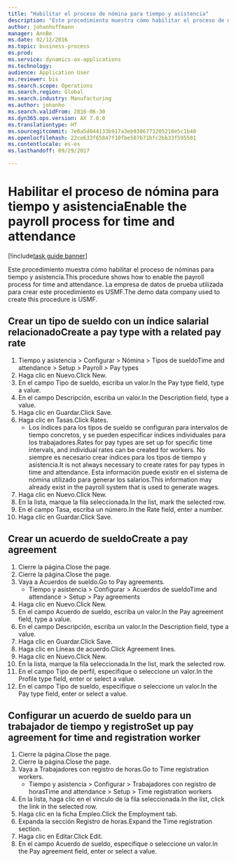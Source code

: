 ```yaml
--- 
title: "Habilitar el proceso de nómina para tiempo y asistencia"
description: "Este procedimiento muestra cómo habilitar el proceso de nóminas para tiempo y asistencia."
author: johanhoffmann
manager: AnnBe
ms.date: 02/12/2016
ms.topic: business-process
ms.prod: 
ms.service: dynamics-ax-applications
ms.technology: 
audience: Application User
ms.reviewer: bis
ms.search.scope: Operations
ms.search.region: Global
ms.search.industry: Manufacturing
ms.author: johanho
ms.search.validFrom: 2016-06-30
ms.dyn365.ops.version: AX 7.0.0
ms.translationtype: HT
ms.sourcegitcommit: 7e0a5d044133b917a3eb9386773205218e5c1b40
ms.openlocfilehash: 22ce633f65847f10fbe507b71bfc2bb33f595501
ms.contentlocale: es-es
ms.lasthandoff: 09/29/2017

---
```

# <a name="enable-the-payroll-process-for-time-and-attendance"></a><span data-ttu-id="516c7-103">Habilitar el proceso de nómina para tiempo y asistencia</span><span class="sxs-lookup"><span data-stu-id="516c7-103">Enable the payroll process for time and attendance</span></span>

[!include[task guide banner](../../includes/task-guide-banner.md)]

<span data-ttu-id="516c7-104">Este procedimiento muestra cómo habilitar el proceso de nóminas para tiempo y asistencia.</span><span class="sxs-lookup"><span data-stu-id="516c7-104">This procedure shows how to enable the payroll process for time and attendance.</span></span> <span data-ttu-id="516c7-105">La empresa de datos de prueba utilizada para crear este procedimiento es USMF.</span><span class="sxs-lookup"><span data-stu-id="516c7-105">The demo data company used to create this procedure is USMF.</span></span>


## <a name="create-a-pay-type-with-a-related-pay-rate"></a><span data-ttu-id="516c7-106">Crear un tipo de sueldo con un índice salarial relacionado</span><span class="sxs-lookup"><span data-stu-id="516c7-106">Create a pay type with a related pay rate</span></span>
1. <span data-ttu-id="516c7-107">Tiempo y asistencia > Configurar > Nómina > Tipos de sueldo</span><span class="sxs-lookup"><span data-stu-id="516c7-107">Time and attendance > Setup > Payroll > Pay types</span></span>
2. <span data-ttu-id="516c7-108">Haga clic en Nuevo.</span><span class="sxs-lookup"><span data-stu-id="516c7-108">Click New.</span></span>
3. <span data-ttu-id="516c7-109">En el campo Tipo de sueldo, escriba un valor.</span><span class="sxs-lookup"><span data-stu-id="516c7-109">In the Pay type field, type a value.</span></span>
4. <span data-ttu-id="516c7-110">En el campo Descripción, escriba un valor.</span><span class="sxs-lookup"><span data-stu-id="516c7-110">In the Description field, type a value.</span></span>
5. <span data-ttu-id="516c7-111">Haga clic en Guardar.</span><span class="sxs-lookup"><span data-stu-id="516c7-111">Click Save.</span></span>
6. <span data-ttu-id="516c7-112">Haga clic en Tasas.</span><span class="sxs-lookup"><span data-stu-id="516c7-112">Click Rates.</span></span>
    * <span data-ttu-id="516c7-113">Los índices para los tipos de sueldo se configuran para intervalos de tiempo concretos, y se pueden especificar índices individuales para los trabajadores.</span><span class="sxs-lookup"><span data-stu-id="516c7-113">Rates for pay types are set up for specific time intervals, and individual rates can be created for workers.</span></span> <span data-ttu-id="516c7-114">No siempre es necesario crear índices para los tipos de tiempo y asistencia.</span><span class="sxs-lookup"><span data-stu-id="516c7-114">It is not always necessary to create rates for pay types in time and attendance.</span></span> <span data-ttu-id="516c7-115">Esta información puede existir en el sistema de nómina utilizado para generar los salarios.</span><span class="sxs-lookup"><span data-stu-id="516c7-115">This information may already exist in the payroll system that is used to generate wages.</span></span>  
7. <span data-ttu-id="516c7-116">Haga clic en Nuevo.</span><span class="sxs-lookup"><span data-stu-id="516c7-116">Click New.</span></span>
8. <span data-ttu-id="516c7-117">En la lista, marque la fila seleccionada.</span><span class="sxs-lookup"><span data-stu-id="516c7-117">In the list, mark the selected row.</span></span>
9. <span data-ttu-id="516c7-118">En el campo Tasa, escriba un número.</span><span class="sxs-lookup"><span data-stu-id="516c7-118">In the Rate field, enter a number.</span></span>
10. <span data-ttu-id="516c7-119">Haga clic en Guardar.</span><span class="sxs-lookup"><span data-stu-id="516c7-119">Click Save.</span></span>

## <a name="create-a-pay-agreement"></a><span data-ttu-id="516c7-120">Crear un acuerdo de sueldo</span><span class="sxs-lookup"><span data-stu-id="516c7-120">Create a pay agreement</span></span>
1. <span data-ttu-id="516c7-121">Cierre la página.</span><span class="sxs-lookup"><span data-stu-id="516c7-121">Close the page.</span></span>
2. <span data-ttu-id="516c7-122">Cierre la página.</span><span class="sxs-lookup"><span data-stu-id="516c7-122">Close the page.</span></span>
3. <span data-ttu-id="516c7-123">Vaya a Acuerdos de sueldo.</span><span class="sxs-lookup"><span data-stu-id="516c7-123">Go to Pay agreements.</span></span>
    * <span data-ttu-id="516c7-124">Tiempo y asistencia > Configurar > Acuerdos de sueldo</span><span class="sxs-lookup"><span data-stu-id="516c7-124">Time and attendance > Setup > Pay agreements</span></span>  
4. <span data-ttu-id="516c7-125">Haga clic en Nuevo.</span><span class="sxs-lookup"><span data-stu-id="516c7-125">Click New.</span></span>
5. <span data-ttu-id="516c7-126">En el campo Acuerdo de sueldo, escriba un valor.</span><span class="sxs-lookup"><span data-stu-id="516c7-126">In the Pay agreement field, type a value.</span></span>
6. <span data-ttu-id="516c7-127">En el campo Descripción, escriba un valor.</span><span class="sxs-lookup"><span data-stu-id="516c7-127">In the Description field, type a value.</span></span>
7. <span data-ttu-id="516c7-128">Haga clic en Guardar.</span><span class="sxs-lookup"><span data-stu-id="516c7-128">Click Save.</span></span>
8. <span data-ttu-id="516c7-129">Haga clic en Líneas de acuerdo.</span><span class="sxs-lookup"><span data-stu-id="516c7-129">Click Agreement lines.</span></span>
9. <span data-ttu-id="516c7-130">Haga clic en Nuevo.</span><span class="sxs-lookup"><span data-stu-id="516c7-130">Click New.</span></span>
10. <span data-ttu-id="516c7-131">En la lista, marque la fila seleccionada.</span><span class="sxs-lookup"><span data-stu-id="516c7-131">In the list, mark the selected row.</span></span>
11. <span data-ttu-id="516c7-132">En el campo Tipo de perfil, especifique o seleccione un valor.</span><span class="sxs-lookup"><span data-stu-id="516c7-132">In the Profile type field, enter or select a value.</span></span>
12. <span data-ttu-id="516c7-133">En el campo Tipo de sueldo, especifique o seleccione un valor.</span><span class="sxs-lookup"><span data-stu-id="516c7-133">In the Pay type field, enter or select a value.</span></span>

## <a name="set-up-pay-agreement-for-time-and-registration-worker"></a><span data-ttu-id="516c7-134">Configurar un acuerdo de sueldo para un trabajador de tiempo y registro</span><span class="sxs-lookup"><span data-stu-id="516c7-134">Set up pay agreement for time and registration worker</span></span>
1. <span data-ttu-id="516c7-135">Cierre la página.</span><span class="sxs-lookup"><span data-stu-id="516c7-135">Close the page.</span></span>
2. <span data-ttu-id="516c7-136">Cierre la página.</span><span class="sxs-lookup"><span data-stu-id="516c7-136">Close the page.</span></span>
3. <span data-ttu-id="516c7-137">Vaya a Trabajadores con registro de horas.</span><span class="sxs-lookup"><span data-stu-id="516c7-137">Go to Time registration workers.</span></span>
    * <span data-ttu-id="516c7-138">Tiempo y asistencia > Configurar > Trabajadores con registro de horas</span><span class="sxs-lookup"><span data-stu-id="516c7-138">Time and attendance > Setup > Time registration workers</span></span>  
4. <span data-ttu-id="516c7-139">En la lista, haga clic en el vínculo de la fila seleccionada.</span><span class="sxs-lookup"><span data-stu-id="516c7-139">In the list, click the link in the selected row.</span></span>
5. <span data-ttu-id="516c7-140">Haga clic en la ficha Empleo.</span><span class="sxs-lookup"><span data-stu-id="516c7-140">Click the Employment tab.</span></span>
6. <span data-ttu-id="516c7-141">Expanda la sección Registro de horas.</span><span class="sxs-lookup"><span data-stu-id="516c7-141">Expand the Time registration section.</span></span>
7. <span data-ttu-id="516c7-142">Haga clic en Editar.</span><span class="sxs-lookup"><span data-stu-id="516c7-142">Click Edit.</span></span>
8. <span data-ttu-id="516c7-143">En el campo Acuerdo de sueldo, especifique o seleccione un valor.</span><span class="sxs-lookup"><span data-stu-id="516c7-143">In the Pay agreement field, enter or select a value.</span></span>


